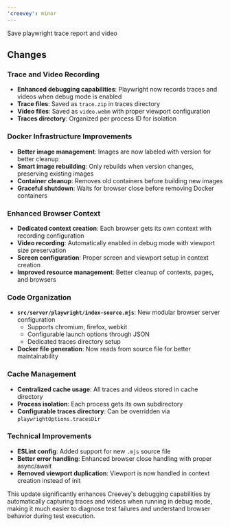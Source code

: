 ```yaml
---
'creevey': minor
---
```


Save playwright trace report and video

## Changes

### Trace and Video Recording

- **Enhanced debugging capabilities**: Playwright now records traces and videos when debug mode is enabled
- **Trace files**: Saved as `trace.zip` in traces directory
- **Video files**: Saved as `video.webm` with proper viewport configuration
- **Traces directory**: Organized per process ID for isolation

### Docker Infrastructure Improvements

- **Better image management**: Images are now labeled with version for better cleanup
- **Smart image rebuilding**: Only rebuilds when version changes, preserving existing images
- **Container cleanup**: Removes old containers before building new images
- **Graceful shutdown**: Waits for browser close before removing Docker containers

### Enhanced Browser Context

- **Dedicated context creation**: Each browser gets its own context with recording configuration
- **Video recording**: Automatically enabled in debug mode with viewport size preservation
- **Screen configuration**: Proper screen and viewport setup in context creation
- **Improved resource management**: Better cleanup of contexts, pages, and browsers

### Code Organization

- **`src/server/playwright/index-source.mjs`**: New modular browser server configuration
  - Supports chromium, firefox, webkit
  - Configurable launch options through JSON
  - Dedicated traces directory setup
- **Docker file generation**: Now reads from source file for better maintainability

### Cache Management

- **Centralized cache usage**: All traces and videos stored in cache directory
- **Process isolation**: Each process gets its own subdirectory
- **Configurable traces directory**: Can be overridden via `playwrightOptions.tracesDir`

### Technical Improvements

- **ESLint config**: Added support for new `.mjs` source file
- **Better error handling**: Enhanced browser close handling with proper async/await
- **Removed viewport duplication**: Viewport is now handled in context creation instead of init

This update significantly enhances Creevey's debugging capabilities by automatically capturing traces and videos when running in debug mode, making it much easier to diagnose test failures and understand browser behavior during test execution.
